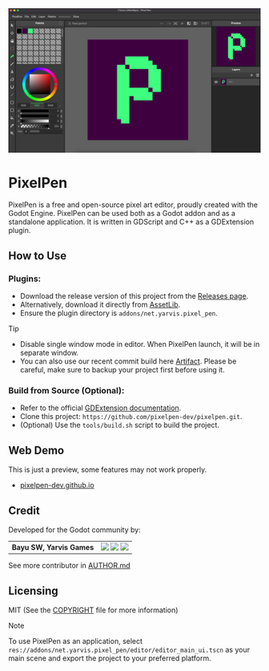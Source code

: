 <img src="https://raw.githubusercontent.com/pixelpen-dev/pixelpen/main/screenshot.png">

# PixelPen

PixelPen is a free and open-source pixel art editor, proudly created with the Godot Engine. PixelPen can be used both as a Godot addon and as a standalone application. It is written in GDScript and C++ as a GDExtension plugin.

## How to Use

### Plugins:
- Download the release version of this project from the [Releases page](https://github.com/pixelpen-dev/pixelpen/releases).
- Alternatively, download it directly from [AssetLib](https://godotengine.org/asset-library/asset/3023).
- Ensure the plugin directory is `addons/net.yarvis.pixel_pen`.

> [!TIP]
> - Disable single window mode in editor. When PixelPen launch, it will be in separate window.
> - You can also use our recent commit build here [Artifact](https://github.com/pixelpen-dev/pixelpen/actions). Please be careful, make sure to backup your project first before using it.

### Build from Source (Optional):
- Refer to the official [GDExtension documentation](https://docs.godotengine.org/en/stable/tutorials/scripting/gdextension/gdextension_cpp_example.html).
- Clone this project: `https://github.com/pixelpen-dev/pixelpen.git`.
- (Optional) Use the `tools/build.sh` script to build the project.

## Web Demo

This is just a preview, some features may not work properly.

- [pixelpen-dev.github.io](https://pixelpen-dev.github.io/)

## Credit
Developed for the Godot community by:

|||
|--|--|
| **Bayu SW, Yarvis Games** | [<img src="https://github.com/dmhendricks/signature-social-icons/blob/master/icons/round-flat-filled/35px/twitter.png?raw=true" width="24"/>](https://x.com/yarvisdev) [<img src="https://github.com/dmhendricks/signature-social-icons/blob/master/icons/round-flat-filled/35px/github.png?raw=true" width="24"/>](https://github.com/bayu-sw) [<img src="https://github.com/dmhendricks/signature-social-icons/blob/master/icons/round-flat-filled/35px/www.png?raw=true" width="24"/>](https://yarvis.net/) |

See more contributor in [AUTHOR.md](https://github.com/pixelpen-dev/pixelpen/blob/main/AUTHOR.md)


## Licensing

MIT (See the [COPYRIGHT](https://github.com/pixelpen-dev/pixelpen/blob/main/COPYRIGHT.txt) file for more information)


> [!NOTE]
>To use PixelPen as an application, select `res://addons/net.yarvis.pixel_pen/editor/editor_main_ui.tscn` as your main scene and export the project to your preferred platform.
